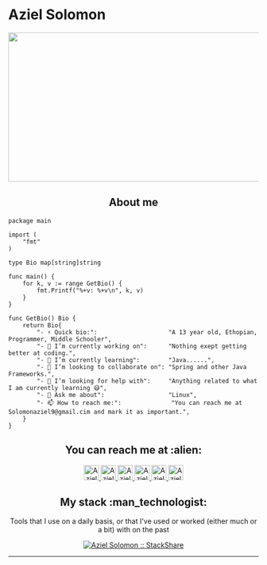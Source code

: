 # Aziel Solomon
<img src="https://cdn.dribbble.com/users/1396198/screenshots/4422089/code.gif" width="1000" height="300" />

<h2 align="center">About me</h2>

```golang
package main

import (
	"fmt"
)

type Bio map[string]string

func main() {
	for k, v := range GetBio() {
		fmt.Printf("%+v: %+v\n", k, v)
	}
}

func GetBio() Bio {
	return Bio{
		"- ⚡ Quick bio:":                    "A 13 year old, Ethopian, Programmer, Middle Schooler",
		"- 🔭 I’m currently working on":      "Nothing exept getting better at coding.",
		"- 🌱 I’m currently learning":        "Java......",
		"- 👯 I’m looking to collaborate on": "Spring and other Java Frameworks.",
		"- 🤔 I’m looking for help with":     "Anything related to what I am currently learning 😅",
		"- 💬 Ask me about":                  "Linux",
		"- 📫 How to reach me:":              "You can reach me at Solomonaziel9@gmail.cim and mark it as important.",
	}
}
```

<h2 align="center">You can reach me at :alien:</h2>

<p align="center">
  <a href="https://dev.to/unidentified539">
    <img src="https://d2fltix0v2e0sb.cloudfront.net/dev-badge.svg" alt="Aziel Solomon's DEV Profile" height="30" width="30">
  </a>

 
   <a href="https://stackoverflow.com/users/15243797/aziel-solomon">
    <img src="https://www.vectorlogo.zone/logos/stackoverflow/stackoverflow-icon.svg" alt="Aziel Solomon's Stack Overflow Profile" height="30" width="30">
  </a>

  <a href="https://stackexchange.com/users/20757785/aziel-solomon">
    <img src="https://www.vectorlogo.zone/logos/stackexchange/stackexchange-icon.svg" alt="Aziel Solomon's Stack Exchange Profile" height="30" width="30">

  <a href="https://stackshare.io/unidentified539">
    <img src="https://cdn.worldvectorlogo.com/logos/stackshare.svg" alt="Aziel Solomon's StackShare Profile" height="30" width="30">
  </a>
  
  <a href="https://gitlab.com/Unidentified539">
    <img src="https://www.vectorlogo.zone/logos/gitlab/gitlab-icon.svg" alt="Aziel Solomon's  Gitlab Profile" height="30" width="30">
  </a>
  
  <a href="https://www.youtube.com/channel/UCIxxk1wt8WAvM5cgAFf3qtg">
    <img src="https://www.vectorlogo.zone/logos/youtube/youtube-icon.svg" alt="Aziel Solomon's YouTube Channel" height="30" width="30">
  </a>
  
</p>

<h2 align="center">My stack :man_technologist:</h2>

<p align="center">Tools that I use on a daily basis, or that I've used or worked (either much or a bit) with on the past</p>
<p align="center">
  <a href="https://stackshare.io/unidentified539">
    <img src="http://img.shields.io/badge/tech-stack-0690fa.svg?style=flat" alt="Aziel Solomon :: StackShare" />
  </a>
</p>


---
